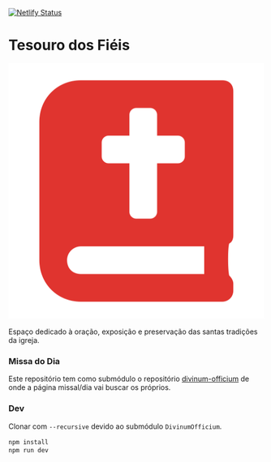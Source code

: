 [![Netlify Status](https://api.netlify.com/api/v1/badges/42f31635-809f-472d-aec3-e331309648d3/deploy-status)](https://app.netlify.com/sites/tesourofieis/deploys)

# Tesouro dos Fiéis

![logo](./public/favicon.svg)

Espaço dedicado à oração, exposição e preservação das santas tradições da igreja.

### Missa do Dia

Este repositório tem como submódulo o repositório [divinum-officium](https://github.com/DivinumOfficium/divinum-officium) de onde a página missal/dia vai buscar os próprios.

### Dev

Clonar com `--recursive` devido ao submódulo `DivinumOfficium`.

```bash
npm install
npm run dev
```
